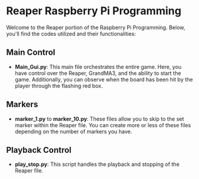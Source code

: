 # Reaper Raspberry Pi Programming

Welcome to the Reaper portion of the Raspberry Pi Programming. Below, you'll find the codes utilized and their functionalities:

## Main Control

- **Main_Gui.py**: This main file orchestrates the entire game. Here, you have control over the Reaper, GrandMA3, and the ability to start the game. Additionally, you can observe when the board has been hit by the player through the flashing red box.

## Markers

- **marker_1.py** to **marker_10.py**: These files allow you to skip to the set marker within the Reaper file. You can create more or less of these files depending on the number of markers you have.

## Playback Control

- **play_stop.py**: This script handles the playback and stopping of the Reaper file.
